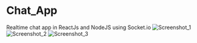 # Chat_App
Realtime chat app in ReactJs and NodeJS using Socket.io
![Screenshot_1](https://user-images.githubusercontent.com/83496993/158056713-616974a7-c04f-4e1a-a111-41ccf4fc4041.png)
![Screenshot_2](https://user-images.githubusercontent.com/83496993/158056735-8844e180-4669-4249-a3e0-212362b1416a.png)
![Screenshot_3](https://user-images.githubusercontent.com/83496993/158056746-29b17c26-fef7-4d7a-99c7-25171c350eec.png)
